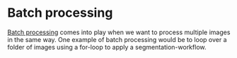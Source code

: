 # Batch processing

[Batch processing](https://www.investopedia.com/terms/b/batch-processing.asp) comes into play when we want to process multiple images in the same way.
One example of batch processing would be to loop over a folder of images using a for-loop to apply a segmentation-workflow.


